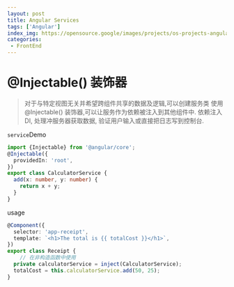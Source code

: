 ```yaml
---
layout: post
title: Angular Services
tags: ['Angular']
index_img: https://opensource.google/images/projects/os-projects-angular_thumbnail.png
categories:
 - FrontEnd
---
```


# @Injectable() 装饰器
> 对于与特定视图无关并希望跨组件共享的数据及逻辑,可以创建服务类
> 使用@Injectable() 装饰器,可以让服务作为依赖被注入到其他组件中.
> 依赖注入DI, 处理冲服务器获取数据, 验证用户输入或直接把日志写到控制台.

`service`Demo
```typescript
import {Injectable} from '@angular/core';
@Injectable({
  providedIn: 'root',
})
export class CalculatorService {
  add(x: number, y: number) {
    return x + y;
  }
}
```
usage
```typescript
@Component({
  selector: 'app-receipt',
  template: `<h1>The total is {{ totalCost }}</h1>`,
})
export class Receipt {
    // 在非构造函数中使用
  private calculatorService = inject(CalculatorService);
  totalCost = this.calculatorService.add(50, 25);
}
```